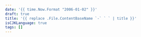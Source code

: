 ```yaml
---
date: '{{ time.Now.Format "2006-01-02" }}'
draft: true
title: '{{ replace .File.ContentBaseName `-` ` ` | title }}'
isCJKLanguage: true
tags: []
---
```

